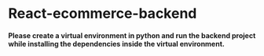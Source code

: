 ﻿# React-ecommerce-backend
#### Please create a virtual environment in python and run the backend project while installing the dependencies inside the virtual environment.
